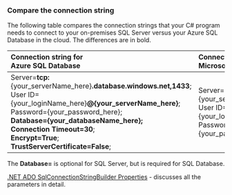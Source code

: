 
<!--
includes/sql-database-include-connection-string-30-compare.md

Latest Freshness check:  2015-09-03 , GeneMi.

## Connection string
-->


### Compare the connection string


The following table compares the connection strings that your C# program needs to connect to your on-premises SQL Server versus your Azure SQL Database in the cloud. The differences are in bold.


| Connection string for<br/>Azure SQL Database | Connection string for<br/>Microsoft SQL Server |
| :-- | :-- |
| Server=**tcp:**{your_serverName_here}**.database.windows.net,1433**;<br/>User ID={your_loginName_here}**@{your_serverName_here}**;<br/>Password={your_password_here};<br/>**Database={your_databaseName_here};**<br/>**Connection Timeout=30**;<br/>**Encrypt=True**;<br/>**TrustServerCertificate=False**; | Server={your_serverName_here};<br/>User ID={your_loginName_here};<br/>Password={your_password_here}; |


The **Database=** is optional for SQL Server, but is required for SQL Database.


[.NET ADO SqlConnectionStringBuilder Properties](https://msdn.microsoft.com/library/system.data.sqlclient.sqlconnectionstringbuilder_properties.aspx) - discusses all the parameters in detail.


<!--
These three includes/ files are a sequenced set, but you can pick and choose:

includes/sql-database-include-connection-string-20-portalshots.md
includes/sql-database-include-connection-string-30-compare.md
includes/sql-database-include-connection-string-40-config.md
-->
